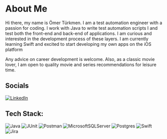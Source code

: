 # About Me
 
Hi there, my name is Ömer Türkmen. I am a test automation engineer with a passion for coding. I work with Java to write test automation scripts I and test both the front-end and back-end of applications. I am curious and interested in the development process of these layers. I am currently learning Swift and excited to start developing my own apps on the iOS platform

Any advice on career development is welcome. Also, as a classic movie lover, I am open to quality movie and series recommendations for leisure time.


## Socials

[![LinkedIn](https://img.shields.io/badge/LinkedIn-%230077B5.svg?logo=linkedin&logoColor=white)](https://www.linkedin.com/in/omer-turkmen/)

## Tech Stack:

![Java](https://img.shields.io/badge/Java-ED8B00?style=for-the-badge&logo=java&logoColor=white)  ![JUnit](https://img.shields.io/badge/Junit5-25A162?style=for-the-badge&logo=junit5&logoColor=white)  ![Postman](https://img.shields.io/badge/Postman-FF6C37?style=for-the-badge&logo=Postman&logoColor=white)  ![MicrosoftSQLServer](https://img.shields.io/badge/Microsoft%20SQL%20Server-CC2927?style=for-the-badge&logo=microsoft%20sql%20server&logoColor=white)  ![Postgres](https://img.shields.io/badge/postgres-%23316192.svg?style=for-the-badge&logo=postgresql&logoColor=white)  ![Swift](https://img.shields.io/badge/Swift-FA7343?style=for-the-badge&logo=swift&logoColor=white)  ![Jira](https://img.shields.io/badge/Jira-0052CC?style=for-the-badge&logo=Jira&logoColor=white)


